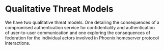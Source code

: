 # Qualitative Threat Models

We have two qualitative threat models. One detailing the consequences of a compromised authentication service for confidentiality and authentication of user-to-user communication and one exploring the consequences of federation for the individual actors involved in Phoenix homeserver protocol interactions.

